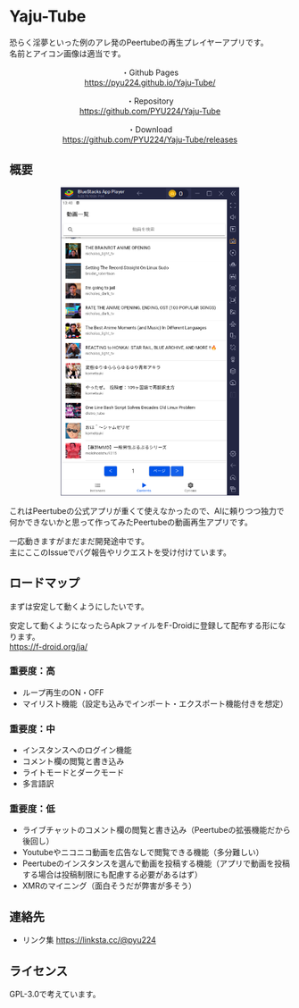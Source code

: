 # Yaju-Tube
恐らく淫夢といった例のアレ発のPeertubeの再生プレイヤーアプリです。<br>
名前とアイコン画像は適当です。

<div align="center">

<p>・Github Pages<br>
<a href="https://pyu224.github.io/Yaju-Tube/">https://pyu224.github.io/Yaju-Tube/</a></p>

<p>・Repository<br>
<a href="https://github.com/PYU224/Yaju-Tube">https://github.com/PYU224/Yaju-Tube</a></p>

<p>・Download<br>
<a href="https://github.com/PYU224/Yaju-Tube/releases">https://github.com/PYU224/Yaju-Tube/releases</a></p>

</div>

## 概要
<div align="center">

<p><img alt="peertube player app 真夏の夜の淫夢 例のアレ" src="./sample.png" width="320" height="552"></p>

</div>

<p>これはPeertubeの公式アプリが重くて使えなかったので、AIに頼りつつ独力で何かできないかと思って作ってみたPeertubeの動画再生アプリです。</p>
<p>一応動きますがまだまだ開発途中です。<br>
主にここのIssueでバグ報告やリクエストを受け付けています。</p>

## ロードマップ
まずは安定して動くようにしたいです。<br>
<p>安定して動くようになったらApkファイルをF-Droidに登録して配布する形になります。<br>
<a href="https://f-droid.org/ja/">https://f-droid.org/ja/</a></p>

### 重要度：高
- ループ再生のON・OFF
- マイリスト機能（設定も込みでインポート・エクスポート機能付きを想定）

### 重要度：中
- インスタンスへのログイン機能
- コメント欄の閲覧と書き込み
- ライトモードとダークモード
- 多言語訳

### 重要度：低
- ライブチャットのコメント欄の閲覧と書き込み（Peertubeの拡張機能だから後回し）
- Youtubeやニコニコ動画を広告なしで閲覧できる機能（多分難しい）
- Peertubeのインスタンスを選んで動画を投稿する機能（アプリで動画を投稿する場合は投稿制限にも配慮する必要があるはず）
- XMRのマイニング（面白そうだが弊害が多そう）

## 連絡先
- リンク集
https://linksta.cc/@pyu224

## ライセンス
GPL-3.0で考えています。